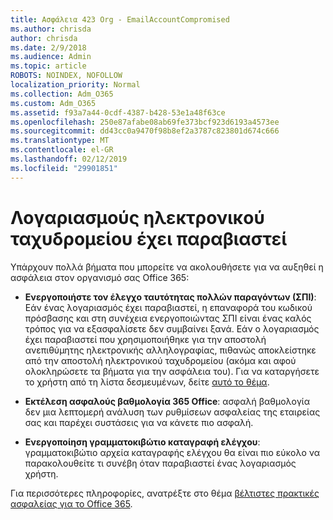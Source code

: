 ```yaml
---
title: Ασφάλεια 423 Org - EmailAccountCompromised
ms.author: chrisda
author: chrisda
ms.date: 2/9/2018
ms.audience: Admin
ms.topic: article
ROBOTS: NOINDEX, NOFOLLOW
localization_priority: Normal
ms.collection: Adm_O365
ms.custom: Adm_O365
ms.assetid: f93a7a44-0cdf-4387-b428-53e1a48f63ce
ms.openlocfilehash: 250e87afabe08ab69fe373bcf923d6193a4573ee
ms.sourcegitcommit: dd43cc0a9470f98b8ef2a3787c823801d674c666
ms.translationtype: MT
ms.contentlocale: el-GR
ms.lasthandoff: 02/12/2019
ms.locfileid: "29901851"
---
```

# <a name="compromised-email-accounts"></a>Λογαριασμούς ηλεκτρονικού ταχυδρομείου έχει παραβιαστεί

Υπάρχουν πολλά βήματα που μπορείτε να ακολουθήσετε για να αυξηθεί η ασφάλεια στον οργανισμό σας Office 365:
  
- **Ενεργοποιήστε τον έλεγχο ταυτότητας πολλών παραγόντων (ΣΠΙ)**: Εάν ένας λογαριασμός έχει παραβιαστεί, η επαναφορά του κωδικού πρόσβασης και στη συνέχεια ενεργοποιώντας ΣΠΙ είναι ένας καλός τρόπος για να εξασφαλίσετε δεν συμβαίνει ξανά. Εάν ο λογαριασμός έχει παραβιαστεί που χρησιμοποιήθηκε για την αποστολή ανεπιθύμητης ηλεκτρονικής αλληλογραφίας, πιθανώς αποκλείστηκε από την αποστολή ηλεκτρονικού ταχυδρομείου (ακόμα και αφού ολοκληρώσετε τα βήματα για την ασφάλεια του). Για να καταργήσετε το χρήστη από τη λίστα δεσμευμένων, δείτε [αυτό το θέμα](https://technet.microsoft.com/library/ms.exch.eac.actioncenter.aspx).
    
- **Εκτέλεση ασφαλούς βαθμολογία 365 Office**: ασφαλή βαθμολογία δεν μια λεπτομερή ανάλυση των ρυθμίσεων ασφαλείας της εταιρείας σας και παρέχει συστάσεις για να κάνετε πιο ασφαλή.
    
- **Ενεργοποίηση γραμματοκιβώτιο καταγραφή ελέγχου**: γραμματοκιβώτιο αρχεία καταγραφής ελέγχου θα είναι πιο εύκολο να παρακολουθείτε τι συνέβη όταν παραβιαστεί ένας λογαριασμός χρήστη.
    
Για περισσότερες πληροφορίες, ανατρέξτε στο θέμα [βέλτιστες πρακτικές ασφαλείας για το Office 365](https://support.office.com/article/9295e396-e53d-49b9-ae9b-0b5828cdedc3.aspx).
  

